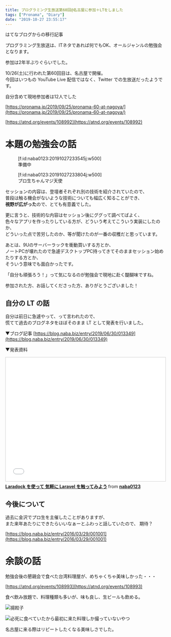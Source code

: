 ```yaml
---
title: プログラミング生放送第60回@名古屋に参加＋LTをしました
tags: ["Pronama", "Diary"]
date: "2019-10-27 23:55:17"
---
```


<div class="alert info">
はてなブログからの移行記事
</div>

プログラミング生放送は、ITネタであれば何でもOK、オールジャンルの勉強会となります。

参加は2年半ぶりぐらいでした。

10/26(土)に行われた第60回目は、名古屋で開催。  
今回はいつもの YouTube Live 配信ではなく、Twitter での生放送だったようです。

自分含めて現地参加者は12人でした

[https://pronama.jp/2019/09/25/pronama-60-at-nagoya/](https://pronama.jp/2019/09/25/pronama-60-at-nagoya/)

[https://atnd.org/events/108992](https://atnd.org/events/108992)

# 本題の勉強会の話

<figure class="figure-image figure-image-fotolife" title="準備中">[f:id:naba0123:20191027233545j:w500]<figcaption>準備中</figcaption></figure>

<figure class="figure-image figure-image-fotolife" title="プロ生ちゃんマジ天使">[f:id:naba0123:20191027233804j:w500]<figcaption>プロ生ちゃんマジ天使</figcaption></figure>

セッションの内容は、登壇者それぞれ別の技術を紹介されていたので、  
普段は触る機会がないような技術についても幅広く知ることができ、  
**視野が広がった**ので、とても有意義でした。

更に言うと、技術的な内容はセッション後にググって調べてばよく、  
色々なアプリを作ったりしている方が、どういう考えてこういう実装にしたのか、  
どういった点で苦労したのか、等が聞けたのが一番の収穫だと思っています。

あとは、9Uのサーバーラックを衝動買いする方とか、  
ノートPCが壊れたので急遽デスクトップPC持ってきてそのままセッション始めたりする方とか、  
そういう意味でも面白かったです。

「自分も頑張ろう！」って気になるのが勉強会で現地に赴く醍醐味ですね。

参加された方、お話してくださった方、ありがとうございました！

## 自分の LT の話

自分は前日に急遽やって、って言われたので、  
慌てて過去のブログネタをほぼそのまま LT として発表を行いました。

▼ブログ記事
[https://blog.naba.biz/entry/2019/06/30/013349](https://blog.naba.biz/entry/2019/06/30/013349)

▼発表資料
<iframe src="//www.slideshare.net/slideshow/embed_code/key/tdvXljOwdEd0IE" width="595" height="390" frameborder="0" marginwidth="0" marginheight="0" scrolling="no" style="border:1px solid #CCC; border-width:1px; margin-bottom:5px; max-width: 100%;" allowfullscreen> </iframe> <div style="margin-bottom:5px"> <strong> <a href="//www.slideshare.net/naba0123/laradock-laravel" title="Laradock を使って 気軽に Laravel を触ってみよう" target="_blank">Laradock を使って 気軽に Laravel を触ってみよう</a> </strong> from <strong><a href="https://www.slideshare.net/naba0123" target="_blank">naba0123</a></strong> </div>

## 今後について

過去に金沢でプロ生を主催したことがありますが、  
また来年あたりにできたらいいなぁーとふわっと話していたので、  期待？

[https://blog.naba.biz/entry/2016/03/29/001001](https://blog.naba.biz/entry/2016/03/29/001001)

# 余談の話

勉強会後の懇親会で食べた台湾料理屋が、めちゃくちゃ美味しかった・・・

[https://atnd.org/events/108993](https://atnd.org/events/108993)

食べ飲み放題で、料理種類も多いが、味も良し、生ビールも飲める。

![揚餃子](20191027233230.png)

![必死に食べていたから最初に来た料理しか撮っていないやつ](20191027232705.png)

名古屋に来る際はリピートしたくなる美味しさでした。
